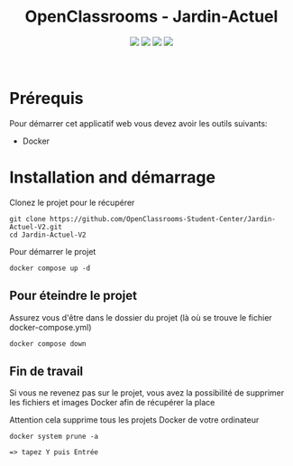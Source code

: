 <div align="center">

# OpenClassrooms - Jardin-Actuel
</div>

<p align="center">
    <img src="https://img.shields.io/badge/MariaDB-v11.7.2-blue">
    <img src="https://img.shields.io/badge/Symfony-v6.2-blue">
    <img src="https://img.shields.io/badge/Angular-v15.2.0-blue">
    <img src="https://img.shields.io/badge/docker--build-passing-brightgreen">
  <br><br><br>
</p>

# Prérequis
Pour démarrer cet applicatif web vous devez avoir les outils suivants:
- Docker

# Installation and démarrage
Clonez le projet pour le récupérer
``` 
git clone https://github.com/OpenClassrooms-Student-Center/Jardin-Actuel-V2.git
cd Jardin-Actuel-V2
```
Pour démarrer le projet
```
docker compose up -d
```


## Pour éteindre le projet
Assurez vous d'être dans le dossier du projet (là où se trouve le fichier docker-compose.yml)

```
docker compose down
```

## Fin de travail
Si vous ne revenez pas sur le projet, vous avez la possibilité de supprimer les fichiers et images Docker afin de récupérer la place

Attention cela supprime tous les projets Docker de votre ordinateur

```
docker system prune -a

=> tapez Y puis Entrée
```